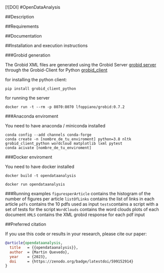 [![DOI]
#OpenDataAnalysis

##Description

##Requirements

##Documentation

##Installation and execution instructions

###Grobid generation

The Grobid XML files are generated using the Grobid Server [grobid server](https://github.com/kermitt2/grobid) through the Grobid-Client for Python [grobid_client](https://github.com/kermitt2/grobid_client_python)

for installing the python client:

```
pip install grobid_client_python

```
for running the server

```
docker run -t --rm -p 8070:8070 lfoppiano/grobid:0.7.2

```
###Anaconda enviroment

You need to have anaconda / miniconda installed

```
conda config --add channels conda-forge
conda create -n [nombre_de_tu_enviroment] python=3.8 nltk grobid_client_python wordcloud matplotlib lxml pytest
conda acivate [nombre_de_tu_enviroment]

```


###Docker enviroment

You need to have docker installed

```
docker build -t opendataanalysis

docker run opendataanalysis

```

###Running examples
`figuresperArticle` contains the histogram of the number of figures per article
`listOfLinks` contains the list of links in each article
`pdfs` contains the 10 pdfs used as input
`tests`contains a script with a set of tests for the script
`WordClouds` contains the word clouds plots of each document
`XMLS` contains the XML grobid response for each pdf input

##Preferred citation

If you use this code or results in your research, please cite our paper:

```bib
@article{opendataanalysis,
  title   = {{opendataanalysis}},
  author  = {Martin Quevedo},
  year    = {2023},
  doi     = {https://zenodo.org/badge/latestdoi/599152914}
}
